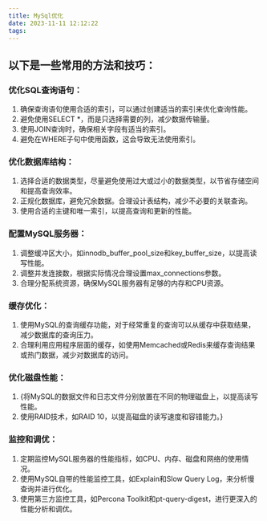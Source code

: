 ```yaml
---
title: MySql优化
date: 2023-11-11 12:12:22
tags:
---
```


## 以下是一些常用的方法和技巧：

### 优化SQL查询语句：

1. 确保查询语句使用合适的索引，可以通过创建适当的索引来优化查询性能。
2. 避免使用SELECT *，而是只选择需要的列，减少数据传输量。
3. 使用JOIN查询时，确保相关字段有适当的索引。
4. 避免在WHERE子句中使用函数，这会导致无法使用索引。

### 优化数据库结构：

1. 选择合适的数据类型，尽量避免使用过大或过小的数据类型，以节省存储空间和提高查询效率。
2. 正规化数据库，避免冗余数据。合理设计表结构，减少不必要的关联查询。
3. 使用合适的主键和唯一索引，以提高查询和更新的性能。

### 配置MySQL服务器：

1. 调整缓冲区大小，如innodb_buffer_pool_size和key_buffer_size，以提高读写性能。
2. 调整并发连接数，根据实际情况合理设置max_connections参数。
3. 合理分配系统资源，确保MySQL服务器有足够的内存和CPU资源。

### 缓存优化：

1. 使用MySQL的查询缓存功能，对于经常重复的查询可以从缓存中获取结果，减少数据库的查询压力。
2. 合理利用应用程序层面的缓存，如使用Memcached或Redis来缓存查询结果或热门数据，减少对数据库的访问。

### 优化磁盘性能：

1. {将MySQL的数据文件和日志文件分别放置在不同的物理磁盘上，以提高读写性能。
2. 使用RAID技术，如RAID 10，以提高磁盘的读写速度和容错能力。}

### 监控和调优：

1. 定期监控MySQL服务器的性能指标，如CPU、内存、磁盘和网络的使用情况。
2. 使用MySQL自带的性能监控工具，如Explain和Slow Query Log，来分析慢查询并进行优化。
3. 使用第三方监控工具，如Percona Toolkit和pt-query-digest，进行更深入的性能分析和调优。

